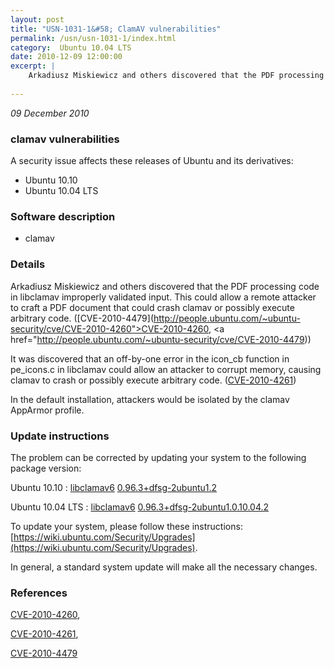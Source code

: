 ```yaml
---
layout: post
title: "USN-1031-1&#58; ClamAV vulnerabilities"
permalink: /usn/usn-1031-1/index.html
category:  Ubuntu 10.04 LTS
date: 2010-12-09 12:00:00
excerpt: |
    Arkadiusz Miskiewicz and others discovered that the PDF processing code in libclamav improperly validated input. This could allow a remote attacker to craft a PDF document that could crash clamav or possibly execute arbitrary code. ([CVE-2010-4479](http://people.ubuntu.com/~ubuntu-security/cve/CVE-2010-4260">CVE-2010-4260</a>, <a href="http://people.ubuntu.com/~ubuntu-security/cve/CVE-2010-4479))
    
--- 
```

 
 

*09 December 2010*

### clamav vulnerabilities

A security issue affects these releases of Ubuntu and its derivatives:

* Ubuntu 10.10
* Ubuntu 10.04 LTS

### Software description

* clamav 

### Details

Arkadiusz Miskiewicz and others discovered that the PDF processing code in libclamav improperly validated input. This could allow a remote attacker to craft a PDF document that could crash clamav or possibly execute arbitrary code. ([CVE-2010-4479](http://people.ubuntu.com/~ubuntu-security/cve/CVE-2010-4260">CVE-2010-4260</a>, <a href="http://people.ubuntu.com/~ubuntu-security/cve/CVE-2010-4479))

It was discovered that an off-by-one error in the icon_cb function in pe_icons.c in libclamav could allow an attacker to corrupt memory, causing clamav to crash or possibly execute arbitrary code. ([CVE-2010-4261](http://people.ubuntu.com/~ubuntu-security/cve/CVE-2010-4261))

In the default installation, attackers would be isolated by the clamav AppArmor profile. 

### Update instructions

The problem can be corrected by updating your system to the following package version:

Ubuntu 10.10
 : [libclamav6](https://launchpad.net/ubuntu/+source/clamav) <span> [0.96.3+dfsg-2ubuntu1.2](https://launchpad.net/ubuntu/+source/clamav/0.96.3+dfsg-2ubuntu1.2) </span> 

Ubuntu 10.04 LTS
 : [libclamav6](https://launchpad.net/ubuntu/+source/clamav) <span> [0.96.3+dfsg-2ubuntu1.0.10.04.2](https://launchpad.net/ubuntu/+source/clamav/0.96.3+dfsg-2ubuntu1.0.10.04.2) </span> 

To update your system, please follow these instructions: [https://wiki.ubuntu.com/Security/Upgrades](https://wiki.ubuntu.com/Security/Upgrades).

In general, a standard system update will make all the necessary changes. 

### References

 
 [CVE-2010-4260](http://people.ubuntu.com/~ubuntu-security/cve/CVE-2010-4260), 

 [CVE-2010-4261](http://people.ubuntu.com/~ubuntu-security/cve/CVE-2010-4261), 

 [CVE-2010-4479](http://people.ubuntu.com/~ubuntu-security/cve/CVE-2010-4479)
 

